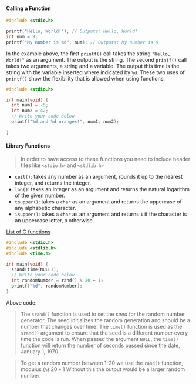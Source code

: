 
#### Calling a Function

```c
#include <stdio.h>

printf("Hello, World!"); // Outputs: Hello, World!
int num = 9;
printf("My number is %d", num); // Outputs: My number is 9
```

In the example above, the first `printf()` call takes the string `"Hello, World!"` as an argument. The output is the string. The second `printf()` call takes two arguments, a string and a variable. The output this time is the string with the variable inserted where indicated by `%d`. These two uses of `printf()` show the flexibility that is allowed when using functions.

```c
#include <stdio.h>

int main(void) {
  int num1 = -5;
  int num2 = 42;
  // Write your code below
  printf("%d and %d oranges!", num1, num2);
  
}
```

#### Library Functions

> In order to have access to these functions you need to include header files like `<stdio.h>` and `<stdlib.h>`

- `ceil()`: takes any number as an argument, rounds it up to the nearest integer, and returns the integer.
- `log()`: takes an integer as an argument and returns the natural logarithm of the given number.
- `toupper()`: takes a `char` as an argument and returns the uppercase of any alphabetic character.
- `isupper()`: takes a `char` as an argument and returns `1` if the character is an uppercase letter, `0` otherwise.

[List of C functions](https://www.ibm.com/docs/en/i/7.3.0?topic=extensions-standard-c-library-functions-table-by-name)


```c
#include <stdio.h>
#include <stdlib.h>
#include <time.h>

int main(void) {
  srand(time(NULL));
  // Write your code below
  int randomNumber = rand() % 20 + 1;
  printf("%d", randomNumber);
}
```

Above code:

> The `srand()` function is used to set the _seed_ for the random number generator. The seed initializes the random generation and should be a number that changes over time. The `time()` function is used as the `srand()` argument to ensure that the seed is a different number every time the code is run. When passed the argument `NULL`, the `time()` function will return the number of seconds passed since the date, January 1, 1970

> To get a random number between 1-20 we use the `rand()` function, modulus (`%`) 20 `+` 1
> Without this the output would be a larger random number